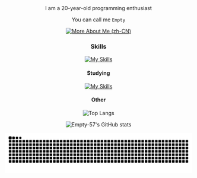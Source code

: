 <div align="center">
I am a 20-year-old programming enthusiast

You can call me `Empty`

[![More About Me (zh-CN)](<https://img.shields.io/badge/More_About_Me-acedf4?style=for-the-badge>)](#)

### Skills

[![My Skills](https://skillicons.dev/icons?i=js,html,vue,python,fastapi,dart,electron,flutter)](https://skillicons.dev)

#### Studying

[![My Skills](https://skillicons.dev/icons?i=kotlin,rust)](https://skillicons.dev)

#### Other

![Top Langs](https://github-readme-stats.vercel.app/api/top-langs/?username=Empty-57&layout=compact&theme=tokyonight&hide_border=true)

![Empty-57's GitHub stats](https://github-readme-stats.vercel.app/api?username=Empty-57&show=reviews&theme=tokyonight&hide_border=true)

<picture>
  <source media="(prefers-color-scheme: dark)" srcset="https://raw.githubusercontent.com/Empty-57/Empty-57/output/github-contribution-grid-snake-dark.svg">
  <source media="(prefers-color-scheme: light)" srcset="https://raw.githubusercontent.com/Empty-57/Empty-57/output/github-contribution-grid-snake.svg">
  <img alt="github contribution grid snake animation" src="https://raw.githubusercontent.com/Empty-57/Empty-57/output/github-contribution-grid-snake.svg">
</picture>
</div>



